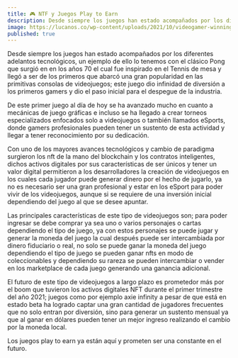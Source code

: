 ```yaml
---
title: 🎮 NTF y Juegos Play to Earn
description: Desde siempre los juegos han estado acompañados por los diferentes adelantos tecnológicos, un ejemplo de ello lo tenemos con el clásico Pong que surgió en en los años 70 el cual fue inspirado en el Tennis de mesa y llegó a ser de los primeros que abarcó una gran popularidad en las primitivas consolas de videojuegos; este juego dio infinidad de diversión a los primeros gamers y dio el paso inicial para el despegue de la industria.
image: https://lucanos.co/wp-content/uploads/2021/10/videogamer-winning-first-person-shooter-tournament-using-rgb-keyboard-and-professional-headphones-pro-player-man-talking-with-other-players-online-for-game-competition-on-powerful-computer-1536x864.jpg
published: true
---
```

Desde siempre los juegos han estado acompañados por los diferentes adelantos tecnológicos, un ejemplo de ello lo tenemos con el clásico Pong que surgió en en los años 70 el cual fue inspirado en el Tennis de mesa y llegó a ser de los primeros que abarcó una gran popularidad en las primitivas consolas de videojuegos; este juego dio infinidad de diversión a los primeros gamers y dio el paso inicial para el despegue de la industria.

De este primer juego al día de hoy se ha avanzado mucho en cuanto a mecánicas de juego gráficas e incluso se ha llegado a crear torneos especializados enfocados solo a videojuegos o también llamados eSports, donde gamers profesionales pueden tener un sustento de esta actividad y llegar a tener reconocimiento por su dedicación.

Con uno de los mayores avances tecnológicos y cambio de paradigma surgieron los nft de la mano del blockchain y los contratos inteligentes, dichos activos digitales por sus características de ser únicos y tener un valor digital permitieron a los desarrolladores la creación de videojuegos en los cuales cada jugador puede generar dinero por el hecho de jugarlo, ya no es necesario ser una gran profesional y estar en los eSport para poder vivir de los videojuegos, aunque si se requiere de una inversión inicial dependiendo del juego al que se desee apuntar.

Las principales características de este tipo de videojuegos son; para poder ingresar se debe comprar ya sea uno o varios personajes o cartas dependiendo el tipo de juego, ya con estos personajes se puede jugar y generar la moneda del juego la cual después puede ser intercambiada por dinero fiduciario o real, no solo se puede ganar la moneda del juego dependiendo el tipo de juego se pueden ganar nfts en modo de coleccionables y dependiendo su rareza se pueden intercambiar o vender en los marketplace de cada juego generando una ganancia adicional.

El futuro de este tipo de videojuegos a largo plazo es prometedor más por el boom que tuvieron los activos digitales NFT durante el primer trimestre del año 2021; juegos como por ejemplo axie infinity a pesar de que está en estado beta ha logrado captar una gran cantidad de jugadores frecuentes que no solo entran por diversión, sino para generar un sustento mensual ya que al ganar en dólares pueden tener un mejor ingreso realizando el cambio por la moneda local.

Los juegos play to earn ya están aquí y prometen ser una constante en el futuro.

